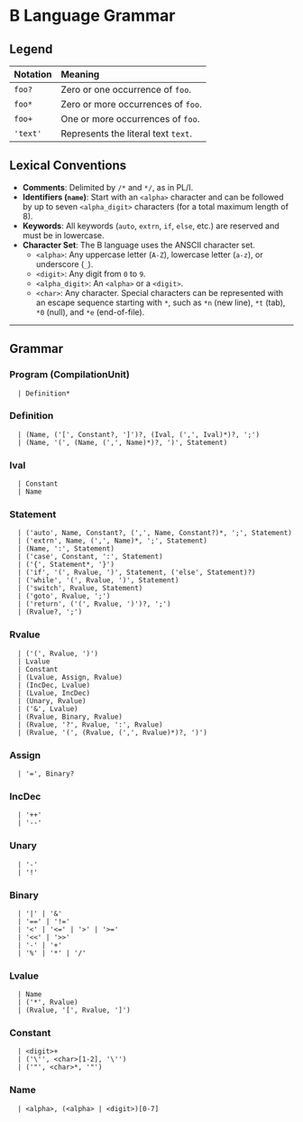# B Language Grammar

## Legend

| Notation | Meaning                           |
| :------- | :---------------------------------- |
| `foo?`   | Zero or one occurrence of `foo`.  |
| `foo*`   | Zero or more occurrences of `foo`.  |
| `foo+`   | One or more occurrences of `foo`.   |
| `'text'` | Represents the literal text `text`. |

## Lexical Conventions

-   **Comments**: Delimited by `/*` and `*/`, as in PL/I.
-   **Identifiers (`name`)**: Start with an `<alpha>` character and can be followed by up to seven `<alpha_digit>` characters (for a total maximum length of 8).
-   **Keywords**: All keywords (`auto`, `extrn`, `if`, `else`, etc.) are reserved and must be in lowercase.
-   **Character Set**: The B language uses the ANSCII character set.
    -   `<alpha>`: Any uppercase letter (`A-Z`), lowercase letter (`a-z`), or underscore (`_`).
    -   `<digit>`: Any digit from `0` to `9`.
    -   `<alpha_digit>`: An `<alpha>` or a `<digit>`.
    -   `<char>`: Any character. Special characters can be represented with an escape sequence starting with `*`, such as `*n` (new line), `*t` (tab), `*0` (null), and `*e` (end-of-file).

---

## Grammar

### Program (CompilationUnit)
```
  | Definition*
```

### Definition
```
  | (Name, ('[', Constant?, ']')?, (Ival, (',', Ival)*)?, ';')
  | (Name, '(', (Name, (',', Name)*)?, ')', Statement)
```

### Ival
```
  | Constant
  | Name
```

### Statement
```
  | ('auto', Name, Constant?, (',', Name, Constant?)*, ';', Statement)
  | ('extrn', Name, (',', Name)*, ';', Statement)
  | (Name, ':', Statement)
  | ('case', Constant, ':', Statement)
  | ('{', Statement*, '}')
  | ('if', '(', Rvalue, ')', Statement, ('else', Statement)?)
  | ('while', '(', Rvalue, ')', Statement)
  | ('switch', Rvalue, Statement)
  | ('goto', Rvalue, ';')
  | ('return', ('(', Rvalue, ')')?, ';')
  | (Rvalue?, ';')
```


### Rvalue
```
  | ('(', Rvalue, ')')
  | Lvalue
  | Constant
  | (Lvalue, Assign, Rvalue)
  | (IncDec, Lvalue)
  | (Lvalue, IncDec)
  | (Unary, Rvalue)
  | ('&', Lvalue)
  | (Rvalue, Binary, Rvalue)
  | (Rvalue, '?', Rvalue, ':', Rvalue)
  | (Rvalue, '(', (Rvalue, (',', Rvalue)*)?, ')')
```

### Assign
```
  | '=', Binary?
```

### IncDec
```
  | '++'
  | '--'
```

### Unary
```
  | '-'
  | '!'
```

### Binary
```
  | '|' | '&'
  | '==' | '!='
  | '<' | '<=' | '>' | '>='
  | '<<' | '>>'
  | '-' | '+'
  | '%' | '*' | '/'
```

### Lvalue
```
  | Name
  | ('*', Rvalue)
  | (Rvalue, '[', Rvalue, ']')
```

### Constant
```
  | <digit>+
  | ('\'', <char>[1-2], '\'')
  | ('"', <char>*, '"')
```

### Name
```
  | <alpha>, (<alpha> | <digit>)[0-7]
```
